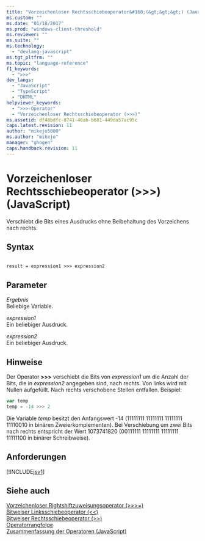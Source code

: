 ```yaml
---
title: "Vorzeichenloser Rechtsschiebeoperator&#160;(&gt;&gt;&gt;) (JavaScript) | Microsoft Docs"
ms.custom: ""
ms.date: "01/18/2017"
ms.prod: "windows-client-threshold"
ms.reviewer: ""
ms.suite: ""
ms.technology: 
  - "devlang-javascript"
ms.tgt_pltfrm: ""
ms.topic: "language-reference"
f1_keywords: 
  - ">>>"
dev_langs: 
  - "JavaScript"
  - "TypeScript"
  - "DHTML"
helpviewer_keywords: 
  - ">>>-Operator"
  - "Vorzeichenloser Rechtsschiebeoperator (>>>)"
ms.assetid: df48bdfc-8741-46ab-b681-449da57ac95c
caps.latest.revision: 11
author: "mikejo5000"
ms.author: "mikejo"
manager: "ghogen"
caps.handback.revision: 11
---
```

# Vorzeichenloser Rechtsschiebeoperator&#160;(&gt;&gt;&gt;) (JavaScript)
Verschiebt die Bits eines Ausdrucks ohne Beibehaltung des Vorzeichens nach rechts.  
  
## Syntax  
  
```  
  
result = expression1 >>> expression2  
```  
  
## Parameter  
 *Ergebnis*  
 Beliebige Variable.  
  
 *expression1*  
 Ein beliebiger Ausdruck.  
  
 *expression2*  
 Ein beliebiger Ausdruck.  
  
## Hinweise  
 Der Operator **\>\>\>** verschiebt die Bits von *expression1* um die Anzahl der Bits, die in *expression2* angegeben sind, nach rechts.  Von links wird mit Nullen aufgefüllt.  Nach rechts verschobene Stellen entfallen.  Beispiel:  
  
```javascript  
var temp  
temp = -14 >>> 2  
```  
  
 Die Variable *temp* besitzt den Anfangswert \-14 \(11111111 11111111 11111111 11110010 in binären Zweierkomplementen\).  Bei Verschiebung um zwei Bits nach rechts entspricht der Wert 1073741820 \(00111111 11111111 11111111 11111100 in binärer Schreibweise\).  
  
## Anforderungen  
 [!INCLUDE[jsv1](../../includes/jsv1-md.md)]  
  
## Siehe auch  
 [Vorzeichenloser Rightshiftzuweisungsoperator \(\>\>\>\=\)](../../javascript/reference/unsigned-right-shift-assignment-operator-decrement-equal-javascript.md)   
 [Bitweiser Linksschiebeoperator \(\<\<\)](../../javascript/reference/bitwise-left-shift-operator-decrement-javascript.md)   
 [Bitweiser Rechtsschiebeoperator \(\>\>\)](../../javascript/reference/bitwise-right-shift-operator-decrement-javascript.md)   
 [Operatorrangfolge](../../javascript/operator-subtractprecedence-javascript.md)   
 [Zusammenfassung der Operatoren \(JavaScript\)](../../javascript/misc/operator-subtractsummary-javascript.md)